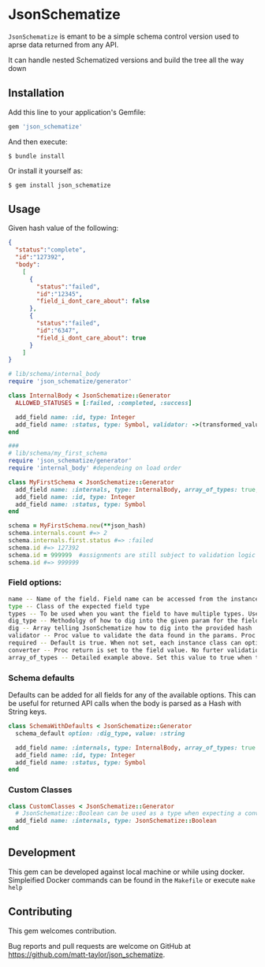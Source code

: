 # JsonSchematize

`JsonSchematize` is emant to be a simple schema control version used to aprse data returned from any API.

It can handle nested Schematized versions and build the tree all the way down

## Installation

Add this line to your application's Gemfile:

```ruby
gem 'json_schematize'
```

And then execute:

    $ bundle install

Or install it yourself as:

    $ gem install json_schematize

## Usage

Given hash value of the following:
```json
{
  "status":"complete",
  "id":"127392",
  "body":
    [
      {
        "status":"failed",
        "id":"12345",
        "field_i_dont_care_about": false
      },
      {
        "status":"failed",
        "id":"6347",
        "field_i_dont_care_about": true
      }
    ]
}
```

```ruby
# lib/schema/internal_body
require 'json_schematize/generator'

class InternalBody < JsonSchematize::Generator
  ALLOWED_STATUSES = [:failed, :completed, :success]

  add_field name: :id, type: Integer
  add_field name: :status, type: Symbol, validator: ->(transformed_value, raw_value) { ALLOWED_STATUSES.include?(transformed_value) }
end

###
# lib/schema/my_first_schema
require 'json_schematize/generator'
require 'internal_body' #dependeing on load order

class MyFirstSchema < JsonSchematize::Generator
  add_field name: :internals, type: InternalBody, array_of_types: true, dig: ["body"]
  add_field name: :id, type: Integer
  add_field name: :status, type: Symbol
end

schema = MyFirstSchema.new(**json_hash)
schema.internals.count #=> 2
schema.internals.first.status #=> :failed
schema.id #=> 127392
schema.id = 999999  #assignments are still subject to validation logic for each field
schema.id #=> 999999
```

### Field options:
```bash
name -- Name of the field. Field name can be accessed from the instance
type -- Class of the expected field type
types -- To be used when you want the field to have multiple types. Useful for similar classes like DateTime, Date, Time (converter must be supplied when multiple types are given)
dig_type -- Methodolgy of how to dig into the given param for the field. All values of the `dig` array will be converted accordingly. Default is `none` and will attempt to use what is given. [:symbol, :string, :none].
dig -- Array telling JsonSchematize how to dig into the provided hash
validator -- Proc value to validate the data found in the params. Proc given (transformed_value, original_value) when calling in
required -- Default is true. When not set, each instance class can optionally decide if they want to raise when an this is set to false.
converter -- Proc return is set to the field value. No furter validation is done. Given (value) as a parameter
array_of_types -- Detailed example above. Set this value to true when the dig param is to an array and you want all values in array to be parsed the given type
```

### Schema defaults

Defaults can be added for all fields for any of the available options. This can be useful for returned API calls when the body is parsed as a Hash with String keys.

```ruby
class SchemaWithDefaults < JsonSchematize::Generator
  schema_default option: :dig_type, value: :string

  add_field name: :internals, type: InternalBody, array_of_types: true
  add_field name: :id, type: Integer
  add_field name: :status, type: Symbol
end
```

### Custom Classes

```ruby
class CustomClasses < JsonSchematize::Generator
  # JsonSchematize::Boolean can be used as a type when expecting a conversion of possible true or false values converted into a TrueClass or FalseClass
  add_field name: :internals, type: JsonSchematize::Boolean
end
```

## Development

This gem can be developed against local machine or while using docker. Simpleified Docker commands can be found in the `Makefile` or execute `make help`

## Contributing

This gem welcomes contribution.

Bug reports and pull requests are welcome on GitHub at
https://github.com/matt-taylor/json_schematize.


